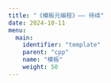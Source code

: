 ```yaml
---
title: "《模板元编程》—— 待续"
date: 2024-10-11
menu:
  main:
    identifier: "template"
    parent: "cpp"
    name: "模板"
    weight: 50
---
```





